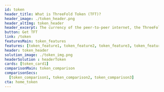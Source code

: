 ```yaml
---
id: token
header_title: What is ThreeFold Token (TFT)? 
header_image: ./token_header.png
header_altImg: token_header
header_excerpt: The currency of the peer-to-peer internet, the ThreeFold Grid. Current value of TFT on ThreeFold Grid = $0.10
button: Get TFT
link: /token
featuresMain: token_features
features: [token_feature1, token_feature2, token_feature3, token_feature4, token_feature5, token_feature6]
header: token_header
solution_image: ./token_img.png
headerSolution : headerToken
cards: [token_card1]
comparisonMain: token_comparison
comparisonSecs:
  [token_comparison1, token_comparison2, token_comparison3]
cta: home_token
---
```


<!-- howItWorksMain: token_main
howItWorks: [token_sec1, token_sec2, token_sec3]
slides:
  [
    intrinsic_value,
    limited_supply,
    povered_by_stellar,
    token_sustainable,
  ] -->
<!-- signup: signup -->